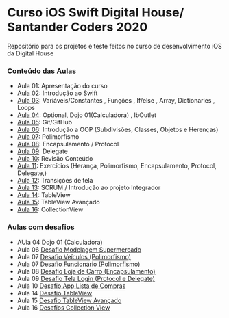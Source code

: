 # Curso iOS Swift Digital House/ Santander Coders 2020

Repositório para os projetos e teste feitos no curso de desenvolvimento iOS da Digital House


### Conteúdo das Aulas
  - Aula 01: Apresentação do curso
  - [Aula 02](https://github.com/michelldossantos/projetosTestesDigitalHouse/tree/master/Aula%2002%2026:08): Introdução ao Swift
  - [Aula 03](https://github.com/michelldossantos/projetosTestesDigitalHouse/tree/master/Aula%2003%2028:08): Variáveis/Constantes , Funções , If/else , Array, Dictionaries , Loops
  - [Aula 04](https://github.com/michelldossantos/projetosTestesDigitalHouse/tree/master/Aula%2004%2031:08): Optional, Dojo 01(Calculadora) , IbOutlet
  - [Aula 05](https://github.com/michelldossantos/projetosTestesDigitalHouse/tree/master/Aula%2005%2002:09): Git/GitHub
  - [Aula 06](https://github.com/michelldossantos/projetosTestesDigitalHouse/tree/master/Aula%2006%2004:09): Introdução a OOP (Subdivisões, Classes, Objetos e Herenças)
  - [Aula 07](https://github.com/michelldossantos/projetosTestesDigitalHouse/tree/master/Aula%2007%2009:09): Polimorfismo
  - [Aula 08](https://github.com/michelldossantos/projetosTestesDigitalHouse/tree/master/Aula%2008%2011:09): Encapsulamento / Protocol
  - [Aula 09](https://github.com/michelldossantos/projetosTestesDigitalHouse/tree/master/Aula%2009%2014:09): Delegate
  - [Aula 10](https://github.com/michelldossantos/projetosTestesDigitalHouse/tree/master/Aula%2010%2016:09/iLogin:Ex%20Prof%20Narlei): Revisão Conteúdo 
  - [Aula 11](https://github.com/michelldossantos/projetosTestesDigitalHouse/tree/master/Aula%2011%2018:09): Exercícios (Herança, Polimorfismo, Encapsulamento, Protocol, Delegate,)
  - [Aula 12](https://github.com/michelldossantos/projetosTestesDigitalHouse/tree/master/Aula%2012%2021:09): Transições de tela
  - [Aula 13](https://github.com/michelldossantos/projetosTestesDigitalHouse/tree/master/Aula%2013%2023:09): SCRUM / Introdução ao projeto Integrador
  - [Aula 14](https://github.com/michelldossantos/projetosTestesDigitalHouse/tree/master/Aula%2014%2025:09): TableView
  - [Aula 15](https://github.com/michelldossantos/projetosTestesDigitalHouse/tree/master/Aula%2015%2028:09): TableView Avançado
  - [Aula 16](https://github.com/michelldossantos/projetosTestesDigitalHouse/tree/master/Aula_16_30_09): CollectionView
  
  


### Aulas com desafios
  - AUla 04 Dojo 01 (Calculadora)
  - Aula 06 [Desafio Modelagem Supermercado](https://github.com/michelldossantos/modelagemSuperMercado)
  - Aula 07 [Desafio Veículos (Polimorfismo)](https://github.com/michelldossantos/projetosTestesDigitalHouse/tree/testando/Aula%2007%2009:09/ExercicioVeiculos.playground)
  - Aula 07 [Desafio Funcionário (Polimorfismo)](https://github.com/michelldossantos/projetosTestesDigitalHouse/tree/testando/Aula%2007%2009:09/%20Exerc%C3%ADcioFuncionarios.playground)
  - Aula 08 [Desafio Loja de Carro (Encapsulamento)](https://github.com/michelldossantos/projetosTestesDigitalHouse/tree/master/Aula%2008%2011:09/lojaCarro.playground)
  - Aula 09 [Desafio Tela Login (Protocol e Delegate)](https://github.com/michelldossantos/projetosTestesDigitalHouse/tree/master/Aula%2009%2014:09/desafioLogin02)
  - Aula 10 [Desafio App Lista de Compras](https://github.com/michelldossantos/app-ListaCompras)
  - Aula 14 [Desafio TableView](https://github.com/michelldossantos/projetosTestesDigitalHouse/tree/master/Aula%2014%2025:09/refazExercicioTableView)
  - Aula 15 [Desafio TableView Avançado](https://github.com/michelldossantos/projetosTestesDigitalHouse/tree/master/Aula%2015%2028:09/desafioTableView)
  - Aula 16 [Desafios Collection View](https://github.com/michelldossantos/projetosTestesDigitalHouse/tree/master/Aula_16_30_09/exercicio)

      


